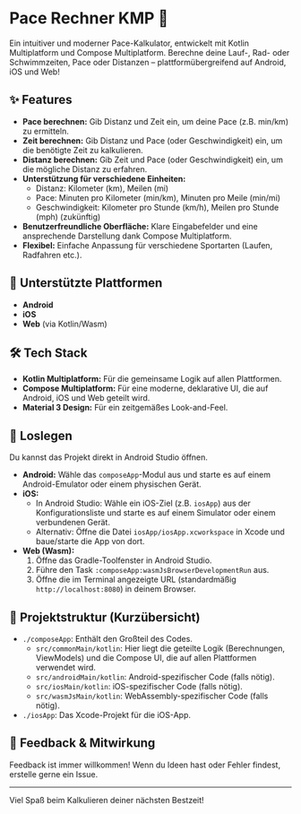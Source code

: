 # Pace Rechner KMP 🚀

Ein intuitiver und moderner Pace-Kalkulator, entwickelt mit Kotlin Multiplatform und Compose Multiplatform. Berechne deine Lauf-, Rad- oder Schwimmzeiten, Pace oder Distanzen – plattformübergreifend auf Android, iOS und Web!

## ✨ Features

*   **Pace berechnen:** Gib Distanz und Zeit ein, um deine Pace (z.B. min/km) zu ermitteln.
*   **Zeit berechnen:** Gib Distanz und Pace (oder Geschwindigkeit) ein, um die benötigte Zeit zu kalkulieren.
*   **Distanz berechnen:** Gib Zeit und Pace (oder Geschwindigkeit) ein, um die mögliche Distanz zu erfahren.
*   **Unterstützung für verschiedene Einheiten:**
    *   Distanz: Kilometer (km), Meilen (mi)
    *   Pace: Minuten pro Kilometer (min/km), Minuten pro Meile (min/mi)
    *   Geschwindigkeit: Kilometer pro Stunde (km/h), Meilen pro Stunde (mph) (zukünftig)
*   **Benutzerfreundliche Oberfläche:** Klare Eingabefelder und eine ansprechende Darstellung dank Compose Multiplatform.
*   **Flexibel:** Einfache Anpassung für verschiedene Sportarten (Laufen, Radfahren etc.).

## 📱 Unterstützte Plattformen

*   **Android**
*   **iOS**
*   **Web** (via Kotlin/Wasm)

## 🛠️ Tech Stack

*   **Kotlin Multiplatform:** Für die gemeinsame Logik auf allen Plattformen.
*   **Compose Multiplatform:** Für eine moderne, deklarative UI, die auf Android, iOS und Web geteilt wird.
*   **Material 3 Design:** Für ein zeitgemäßes Look-and-Feel.

## 🚀 Loslegen

Du kannst das Projekt direkt in Android Studio öffnen.

*   **Android:** Wähle das `composeApp`-Modul aus und starte es auf einem Android-Emulator oder einem physischen Gerät.
*   **iOS:**
    *   In Android Studio: Wähle ein iOS-Ziel (z.B. `iosApp`) aus der Konfigurationsliste und starte es auf einem Simulator oder einem verbundenen Gerät.
    *   Alternativ: Öffne die Datei `iosApp/iosApp.xcworkspace` in Xcode und baue/starte die App von dort.
*   **Web (Wasm):**
    1.  Öffne das Gradle-Toolfenster in Android Studio.
    2.  Führe den Task `:composeApp:wasmJsBrowserDevelopmentRun` aus.
    3.  Öffne die im Terminal angezeigte URL (standardmäßig `http://localhost:8080`) in deinem Browser.

## 📂 Projektstruktur (Kurzübersicht)

*   `./composeApp`: Enthält den Großteil des Codes.
    *   `src/commonMain/kotlin`: Hier liegt die geteilte Logik (Berechnungen, ViewModels) und die Compose UI, die auf allen Plattformen verwendet wird.
    *   `src/androidMain/kotlin`: Android-spezifischer Code (falls nötig).
    *   `src/iosMain/kotlin`: iOS-spezifischer Code (falls nötig).
    *   `src/wasmJsMain/kotlin`: WebAssembly-spezifischer Code (falls nötig).
*   `./iosApp`: Das Xcode-Projekt für die iOS-App.

## 🤝 Feedback & Mitwirkung

Feedback ist immer willkommen! Wenn du Ideen hast oder Fehler findest, erstelle gerne ein Issue.

---

Viel Spaß beim Kalkulieren deiner nächsten Bestzeit!